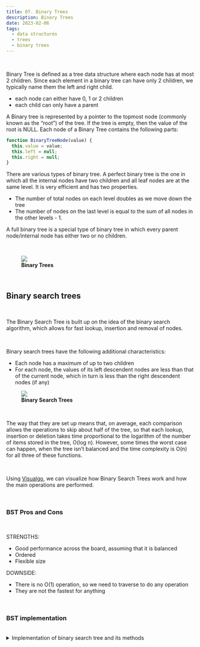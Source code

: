 ```yaml
---
title: 07. Binary Trees
description: Binary Trees
date: 2023-02-06
tags:
  - data structures
  - trees
  - binary trees
---
```


<br />

Binary Tree is defined as a tree data structure where each node has at most 2 children. Since each element in a binary tree can have only 2 children, we typically name them the left and right child.

- each node can either have 0, 1 or 2 children
- each child can only have a parent

A Binary tree is represented by a pointer to the topmost node (commonly known as the “root”) of the tree. If the tree is empty, then the value of the root is NULL. Each node of a Binary Tree contains the following parts:

```js
function BinaryTreeNode(value) {
  this.value = value;
  this.left = null;
  this.right = null;
}
```

There are various types of binary tree. A perfect binary tree is the one in which all the internal nodes have two children and all leaf nodes are at the same level. It is very efficient and has two properties.

- The number of total nodes on each level doubles as we move down the tree
- The number of nodes on the last level is equal to the sum of all nodes in the other levels - 1.

A full binary tree is a special type of binary tree in which every parent node/internal node has either two or no children.

<br />

<figure>
<img class="blogPostImage" src="../assets/images/Binary tree.png">
<figcaption><b>Binary Trees</b></figcaption>
</figure>

<br />

## Binary search trees

<br />

The Binary Search Tree is built up on the idea of the binary search algorithm, which allows for fast lookup, insertion and removal of nodes.

<br />

Binary search trees have the following additional characteristics:

- Each node has a maximum of up to two children
- For each node, the values of its left descendent nodes are less than that of the current node, which in turn is less than the right descendent nodes (if any)

<figure>
<img class="blogPostImage" src="../assets/images/Binary search tree.png">
<figcaption><b>Binary Search Trees</b></figcaption>
</figure>

<br />

The way that they are set up means that, on average, each comparison allows the operations to skip about half of the tree, so that each lookup, insertion or deletion takes time proportional to the logarithm of the number of items stored in the tree, O(log n). However, some times the worst case can happen, when the tree isn’t balanced and the time complexity is O(n) for all three of these functions.

<br />

Using [Visualgo](https://visualgo.net/en/bst), we can visualize how Binary Search Trees work and how the main operations are performed.

<br />

### BST Pros and Cons

<br />

STRENGTHS:

- Good performance across the board, assuming that it is balanced
- Ordered
- Flexible size

DOWNSIDE:

- There is no O(1) operation, so we need to traverse to do any operation
- They are not the fastest for anything

<br />

### BST implementation

<br />

<details>
  <summary>Implementation of binary search tree and its methods</summary>

```js
class Node {
  constructor(value) {
    this.left = null;
    this.right = null;
    this.value = value;
  }
}

class BinarySearchTree {
  constructor() {
    this.root = null;
  }
  insert(value) {
    const newNode = new Node(value);
    // check if there is a root element
    if (this.root === null) {
      this.root = newNode;
    } else {
      let currentNode = this.root;

      //we need a condition that will keep looping
      while (true) {
        if (value > currentNode.value) {
          //move to the right
          if (!currentNode.right) {
            currentNode.right = newNode;
            // return to exit the loop
            return this;
          } else {
            currentNode = currentNode.right;
          }
        } else {
          if (!currentNode.left) {
            currentNode.left = newNode;
            return this;
          } else {
            currentNode = currentNode.left;
          }
        }
      }
    }
  }
  lookup(value) {
    //Code here
  }
  // remove
}

const tree = new BinarySearchTree();
tree.insert(9);
tree.insert(4);
tree.insert(6);
tree.insert(20);
tree.insert(170);
tree.insert(15);
tree.insert(1);
console.log(JSON.stringify(traverse(tree.root)));

//     9
//  4     20
//1  6  15  170

function traverse(node) {
  const tree = { value: node.value };
  tree.left = node.left === null ? null : traverse(node.left);
  tree.right = node.right === null ? null : traverse(node.right);
  return tree;
}
```

</details>

<br />
